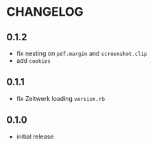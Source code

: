 # CHANGELOG

## 0.1.2

* fix nesting on `pdf.margin` and `screenshot.clip`
* add `cookies`

## 0.1.1

* fix Zeitwerk loading `version.rb`

## 0.1.0

* initial release
